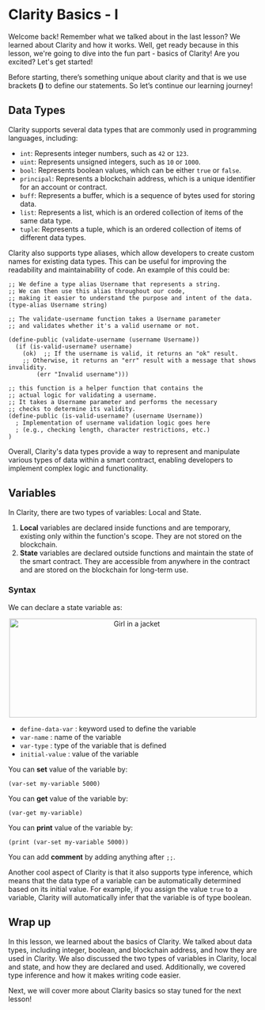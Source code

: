 # Clarity Basics - I

Welcome back!  Remember what we talked about in the last lesson? We learned about Clarity and how it works. Well, get ready because in this lesson, we're going to dive into the fun part - basics of Clarity! Are you excited? Let's get started! 

Before starting, there’s something unique about clarity and that is we use brackets **()** to define our statements. So let’s continue our learning journey!

## Data Types

Clarity supports several data types that are commonly used in programming languages, including:

- `int`: Represents integer numbers, such as `42` or `123`.
- `uint`: Represents unsigned integers, such as `10` or `1000`.
- `bool`: Represents boolean values, which can be either `true` or `false`.
- `principal`: Represents a blockchain address, which is a unique identifier for an account or contract.
- `buff`: Represents a buffer, which is a sequence of bytes used for storing data.
- `list`: Represents a list, which is an ordered collection of items of the same data type.
- `tuple`: Represents a tuple, which is an ordered collection of items of different data types.

Clarity also supports type aliases, which allow developers to create custom names for existing data types. This can be useful for improving the readability and maintainability of code. An example of this could be:

```
;; We define a type alias Username that represents a string.
;; We can then use this alias throughout our code, 
;; making it easier to understand the purpose and intent of the data.
(type-alias Username string)

;; The validate-username function takes a Username parameter 
;; and validates whether it's a valid username or not. 

(define-public (validate-username (username Username))
  (if (is-valid-username? username)
    (ok)  ;; If the username is valid, it returns an "ok" result.   
    ;; Otherwise, it returns an "err" result with a message that shows invalidity.
		(err "Invalid username")))

;; this function is a helper function that contains the 
;; actual logic for validating a username. 
;; It takes a Username parameter and performs the necessary 
;; checks to determine its validity.
(define-public (is-valid-username? (username Username))
  ; Implementation of username validation logic goes here
  ; (e.g., checking length, character restrictions, etc.)
)
```

Overall, Clarity's data types provide a way to represent and manipulate various types of data within a smart contract, enabling developers to implement complex logic and functionality.

## Variables

In Clarity, there are two types of variables: Local and State.

1. **Local** variables are declared inside functions and are temporary, existing only within the function's scope. They are not stored on the blockchain.
2. **State** variables are declared outside functions and maintain the state of the smart contract. They are accessible from anywhere in the contract and are stored on the blockchain for long-term use.

### Syntax

We can declare a state variable as:

<center>
<img src="https://github.com/0xmetaschool/Learning-Projects/raw/main/Code%20a%20BRC-20%20token%20in%20Clarity%20on%20Stacks%20Blockchain%20I%20Metaschool/2.%20Unleash%20the%20Power%20of%20Clarity%20Programming%20Language/Clarity%20Basics%20-%20I%20b24d53871cc143f3af899cb36a4b20ae/clarity_(1).jpg" alt="Girl in a jacket" style="width:500px; height:200px;">
</center>



- `define-data-var` : keyword used to define the variable
- `var-name` : name of the variable
- `var-type` : type of the variable that is defined
- `initial-value` : value of the variable

You can **set** value of the variable by:

```
(var-set my-variable 5000)
```

You can **get** value of the variable by:

```
(var-get my-variable)
```

You can **print** value of the variable by:

```
(print (var-set my-variable 5000))
```

You can add **comment** by adding anything after `;;`. 

Another cool aspect of Clarity is that it also supports type inference, which means that the data type of a variable can be automatically determined based on its initial value. For example, if you assign the value `true` to a variable, Clarity will automatically infer that the variable is of type boolean.

## Wrap up

In this lesson, we learned about the basics of Clarity. We talked about data types, including integer, boolean, and blockchain address, and how they are used in Clarity. We also discussed the two types of variables in Clarity, local and state, and how they are declared and used. Additionally, we covered type inference and how it makes writing code easier. 

Next, we will cover more about Clarity basics so stay tuned for the next lesson!